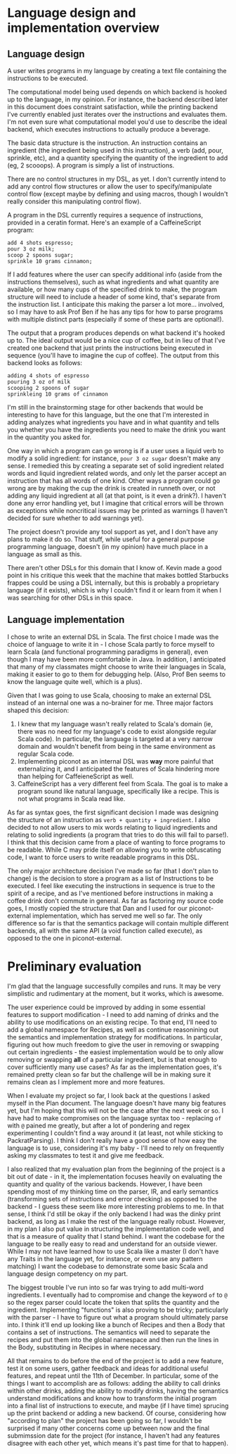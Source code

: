 # Language design and implementation overview

## Language design

A user writes programs in my language by creating a text file containing the instructions to be executed. 

The computational model being used depends on which backend is hooked up to the language, in my opinion. For instance, the backend described later in this document does constraint satisfaction, while the printing backend I've currently enabled just iterates over the instructions and evaluates them. I'm not even sure what computational model you'd use to describe the ideal backend, which executes instructions to actually produce a beverage.

The basic data structure is the instruction. An instruction contains an ingredient (the ingredient being used in this instruction), a verb (add, pour, sprinkle, etc), and a quantity specifying the quantity of the ingredient to add (eg, 2 scooops). A program is simply a list of instructions. 

There are no control structures in my DSL, as yet. I don't currently intend to add any control flow structures or allow the user to specify/manipulate control flow (except maybe by defining and using macros, though I wouldn't really consider this manipulating control flow).

A program in the DSL currently requires a sequence of instructions, provided in a ceratin format. Here's an example of a CaffeineScript program:

```
add 4 shots espresso;
pour 3 oz milk;
scoop 2 spoons sugar;
sprinkle 10 grams cinnamon;
```

If I add features where the user can specify additional info (aside from the instructions themselves), such as what ingredients and what quantity are available, or how many cups of the specified drink to make, the program structure will need to include a header of some kind, that's separate from the instruction list. I anticipate this making the parser a lot more... involved, so I may have to ask Prof Ben if he has any tips for how to parse programs with multiple distinct parts (especially if some of these parts are optional!). 

The output that a program produces depends on what backend it's hooked up to. The ideal output would be a nice cup of coffee, but in lieu of that I've created one backend that just prints the instructions being executed in sequence (you'll have to imagine the cup of coffee). The output from this backend looks as follows:

```
adding 4 shots of espresso
pouring 3 oz of milk
scooping 2 spoons of sugar
sprinkleing 10 grams of cinnamon
```

I'm still in the brainstorming stage for other backends that would be interesting to have for this language, but the one that I'm interested in adding analyzes what ingredients you have and in what quantity and tells you whether you have the ingredients you need to make the drink you want in the quantity you asked for. 

One way in which a program can go wrong is if a user uses a liquid verb to modify a solid ingredient: for instance, `pour 3 oz sugar` doesn't make any sense. I remedied this by creating a separate set of solid ingredient related words and liquid ingredient related words, and only let the parser accept an instruction that has all words of one kind. Other ways a program could go wrong are by making the cup the drink is created in runneth over, or not adding any liquid ingredient at all (at that point, is it even a drink?). I haven't done any error handling yet, but I imagine that critical errors will be thrown as exceptions while noncritical issues may be printed as warnings (I haven't decided for sure whether to add warnings yet). 

The project doesn't provide any tool support as yet, and I don't have any plans to make it do so. That stuff, while useful for a general purpose programming language, doesn't (in my opinion) have much place in a language as small as this. 

There aren't other DSLs for this domain that I know of. Kevin made a good point in his critique this week that the machine that makes bottled Starbucks frappes could be using a DSL internally, but this is probably a proprietary language (if it exists), which is why I couldn't find it or learn from it when I was searching for other DSLs in this space. 

## Language implementation

I chose to write an external DSL in Scala. The first choice I made was the choice of language to write it in - I chose Scala partly to force myself to learn Scala (and functional programming paradigms in general), even though I may have been more comfortable in Java. In addition, I anticipated that many of my classmates might choose to write their languages in Scala, making it easier to go to them for debugging help. (Also, Prof Ben seems to know the language quite well, which is a plus).

Given that I was going to use Scala, choosing to make an external DSL instead of an internal one was a no-brainer for me. Three major factors shaped this decision:

1. I knew that my language wasn't really related to Scala's domain (ie, there was no need for my language's code to exist alongside regular Scala code). In particular, the language is targeted at a very narrow domain and wouldn't benefit from being in the same environment as regular Scala code.
2. Implementing piconot as an internal DSL was **way** more painful that externalizing it, and I anticipated the features of Scala hindering more than helping for CaffeieneScript as well.
3. CaffeineScript has a very different feel from Scala. The goal is to make a program sound like natural language, specifically like a recipe. This is not what programs in Scala read like.

As far as syntax goes, the first significant decision I made was designing the structure of an instruction as 
`verb + quantity + ingredient`. I also decided to not allow users to mix words relating to liquid ingredients and relating to solid ingredients (a program that tries to do this will fail to parse!). I think that this decision came from a place of wanting to force programs to be readable. While C may pride itself on allowing you to write obfuscating code, I want to force users to write readable programs in this DSL.

The only major architecture decision I've made so far (that I don't plan to change) is the decision to store a program as a list of Instructions to be executed. I feel like executing the instructions in sequence is true to the spirit of a recipe, and as I've mentioned before instructions in making a coffee drink don't commute in general. As far as factoring my source code goes, I mostly copied the structure that Dan and I used for our piconot-external implementation, which has served me well so far. The only difference so far is that the semantics package will contain multiple different backends, all with the same API (a void function called execute), as opposed to the one in piconot-external.

# Preliminary evaluation

I'm glad that the language successfully compiles and runs. It may be very simplistic and rudimentary at the moment, but it works, which is awesome. 

The user experience could be improved by adding in some essential features to support modification - I need to add naming of drinks and the ability to use modifications on an existing recipe. To that end, I'll need to add a global namespace for Recipes, as well as continue reasonining out the semantics and implementation strategy for modifications. In particular, figuring out how much freedom to give the user in removing or swapping out certain ingredients - the easiest implementation would be to only allow removing or swapping **all** of a particular ingredient, but is that enough to cover sufficiently many use cases? As far as the implementation goes, it's remained pretty clean so far but the challenge will be in making sure it remains clean as I implement more and more features. 

When I evaluate my project so far, I look back at the questions I asked myself in the Plan document. The language doesn't have many big features yet, but I'm hoping that this will not be the case after the next week or so. I have had to make compromises on the language syntax too - replacing `of` with `@` pained me greatly, but after a lot of pondering and regex experimenting I couldn't find a way around it (at least, not while sticking to PackratParsing). I think I don't really have a good sense of how easy the language is to use, considering it's my baby - I'll need to rely on frequently asking my classmates to test it and give me feedback. 

I also realized that my evaluation plan from the beginning of the project is a bit out of date - in it, the implementation focuses heavily on evaluating the quantity and quality of the various backends. However, I have been spending most of my thinking time on the parser, IR, and early semantics (transforming sets of instructions and error checking) as opposed to the backend - I guess these seem like more interesting problems to me. In that sense, I think I'd still be okay if the only backend I had was the dinky print backend, as long as I make the rest of the language really robust. However, in my plan I also put value in structuring the implementation code well, and that is a measure of quality that I stand behind. I want the codebase for the language to be really easy to read and understand for an outside viewer. While I may not have learned how to use Scala like a master (I don't have any Traits in the language yet, for instance, or even use any pattern matching) I want the codebase to demonstrate some basic Scala and language design competency on my part.

The biggest trouble I've run into so far was trying to add multi-word ingredients. I eventually had to compromise and change the keyword `of` to `@` so the regex parser could locate the token that splits the quantity and the ingredient. Implementing "functions" is also proving to be tricky; particularly with the parser - I have to figure out what a program should ultimately parse into. I think it'll end up looking like a bunch of Recipes and then a Body that contains a set of instructions. The semantics will need to separate the recipes and put them into the global namespace and then run the lines in the Body, substituting in Recipes in where necessary.

All that remains to do before the end of the project is to add a new feature, test it on some users, gather feedback and ideas for additional useful features, and repeat until the 11th of December. In particular, some of the things I want to accomplish are as follows: adding the ability to call drinks within other drinks, adding the ability to modify drinks, having the semantics understand modifications and know how to transform the initial program into a final list of instructions to execute, and maybe (if I have time) sprucing up the print backend or adding a new backend. Of course, considering how "according to plan" the project has been going so far, I wouldn't be surprised if many other concerns come up between now and the final submimssion date for the project (for instance, I haven't had any features disagree with each other yet, which means it's past time for that to happen). 